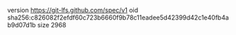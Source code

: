version https://git-lfs.github.com/spec/v1
oid sha256:c826082f2efdf60c723b6660f9b78c11eadee5d42399d42c1e40fb4ab9d07d1b
size 2968
